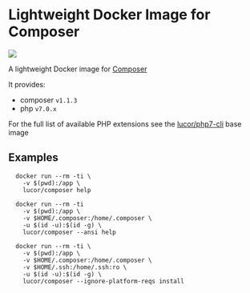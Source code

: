 # Lightweight Docker Image for Composer

[![](https://badge.imagelayers.io/lucor/composer:latest.svg)](https://imagelayers.io/?images=lucor/composer:latest 'Get your own badge on imagelayers.io')

A lightweight Docker image for [Composer](https://getcomposer.org/)

It provides:

  - composer `v1.1.3`
  - php `v7.0.x`

For the full list of available PHP extensions see the [lucor/php7-cli](https://hub.docker.com/r/lucor/php7-cli/) base image

## Examples

```
  docker run --rm -ti \
    -v $(pwd):/app \
    lucor/composer help
```
```
  docker run --rm -ti
    -v $(pwd):/app \
    -v $HOME/.composer:/home/.composer \
    -u $(id -u):$(id -g) \
    lucor/composer --ansi help
```
```
  docker run --rm -ti \
    -v $(pwd):/app \
    -v $HOME/.composer:/home/.composer \
    -v $HOME/.ssh:/home/.ssh:ro \
    -u $(id -u):$(id -g) \
    lucor/composer --ignore-platform-reqs install
```
